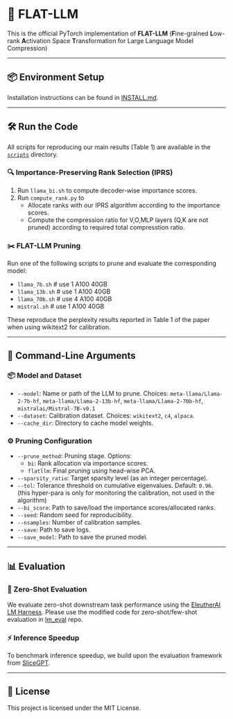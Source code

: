 # 🚀 FLAT-LLM

This is the official PyTorch implementation of **FLAT-LLM** (**F**ine-grained **L**ow-rank **A**ctivation Space **T**ransformation for Large Language Model Compression)

---

## 📦 Environment Setup

Installation instructions can be found in [INSTALL.md](INSTALL.md).

---

## 🛠️ Run the Code

All scripts for reproducing our main results (Table 1) are available in the [`scripts`](scripts) directory.

### 🔍 Importance-Preserving Rank Selection (IPRS)

1. Run `llama_bi.sh` to compute decoder-wise importance scores.
2. Run `compute_rank.py` to 
    - Allocate ranks with our IPRS algorithm according to the importance scores.
    - Compute the compression ratio for V,O,MLP layers (Q,K are not pruned) according to required total compresstion ratio.

### ✂️ FLAT-LLM Pruning

Run one of the following scripts to prune and evaluate the corresponding model:
- `llama_7b.sh` # use 1 A100 40GB
- `llama_13b.sh` # use 1 A100 40GB
- `llama_70b.sh` # use 4 A100 40GB
- `mistral.sh` # use 1 A100 40GB

These reproduce the perplexity results reported in Table 1 of the paper when using wikitext2 for calibration.

---

## 🔧 Command-Line Arguments

### 📦 Model and Dataset
- `--model`: Name or path of the LLM to prune. Choices: `meta-llama/Llama-2-7b-hf`, `meta-llama/Llama-2-13b-hf`, `meta-llama/Llama-2-70b-hf`, `mistralai/Mistral-7B-v0.1`
- `--dataset`: Calibration dataset. Choices: `wikitext2`, `c4`, `alpaca`.
- `--cache_dir`: Directory to cache model weights.

### ⚙️ Pruning Configuration
- `--prune_method`: Pruning stage. Options:
  - `bi`: Rank allocation via importance scores.
  - `flatllm`: Final pruning using head-wise PCA.
- `--sparsity_ratio`: Target sparsity level (as an integer percentage).
- `--tol`: Tolerance threshold on cumulative eigenvalues. Default: `0.96`. (this hyper-para is only for monitoring the calibration, not used in the algorithm)
- `--bi_score`: Path to save/load the importance scores/allocated ranks.
- `--seed`: Random seed for reproducibility.
- `--nsamples`: Number of calibration samples.
- `--save`: Path to save logs.
- `--save_model`: Path to save the pruned model.

---

## 📊 Evaluation

### 🧠 Zero-Shot Evaluation

We evaluate zero-shot downstream task performance using the [EleutherAI LM Harness](https://github.com/EleutherAI/lm-evaluation-harness). Please use the modified code for zero-shot/few-shot evaluation in [lm_eval](https://github.com/TTTTTTris/lm_eval) repo.

### ⚡ Inference Speedup

To benchmark inference speedup, we build upon the evaluation framework from [SliceGPT](https://github.com/microsoft/TransformerCompression).

---

## 📄 License

This project is licensed under the MIT License. 
